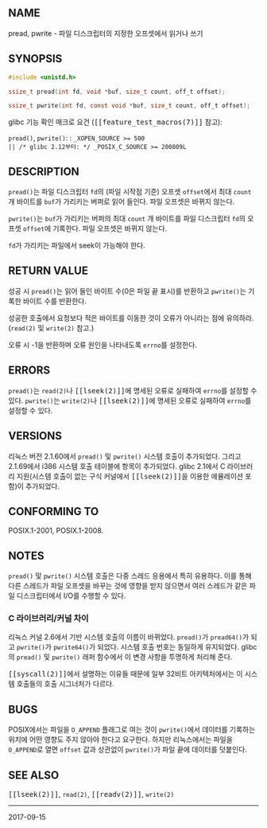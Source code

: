 ## NAME

pread, pwrite - 파일 디스크립터의 지정한 오프셋에서 읽거나 쓰기

## SYNOPSIS

```c
#include <unistd.h>

ssize_t pread(int fd, void *buf, size_t count, off_t offset);

ssize_t pwrite(int fd, const void *buf, size_t count, off_t offset);
```

glibc 기능 확인 매크로 요건 (<tt>[[feature_test_macros(7)]]</tt> 참고):

`pread()`, `pwrite()`:
:   `_XOPEN_SOURCE >= 500`<br>
    `|| /* glibc 2.12부터: */ _POSIX_C_SOURCE >= 200809L`

## DESCRIPTION

`pread()`는 파일 디스크립터 `fd`의 (파일 시작점 기준) 오프셋 `offset`에서 최대 `count` 개 바이트를 `buf`가 가리키는 버퍼로 읽어 들인다. 파일 오프셋은 바뀌지 않는다.

`pwrite()`는 `buf`가 가리키는 버퍼의 최대 `count` 개 바이트를 파일 디스크립터 `fd`의 오프셋 `offset`에 기록한다. 파일 오프셋은 바뀌지 않는다.

`fd`가 가리키는 파일에서 seek이 가능해야 한다.

## RETURN VALUE

성공 시 `pread()`는 읽어 들인 바이트 수(0은 파일 끝 표시)를 반환하고 `pwrite()`는 기록한 바이트 수를 반환한다.

성공한 호출에서 요청보다 적은 바이트를 이동한 것이 오류가 아니라는 점에 유의하라. (`read(2)` 및 `write(2)` 참고.)

오류 시 -1을 반환하며 오류 원인을 나타내도록 `errno`를 설정한다.

## ERRORS

`pread()`는 `read(2)`나 <tt>[[lseek(2)]]</tt>에 명세된 오류로 실패하여 `errno`를 설정할 수 있다. `pwrite()`는 `write(2)`나 <tt>[[lseek(2)]]</tt>에 명세된 오류로 실패하여 `errno`를 설정할 수 있다.

## VERSIONS

리눅스 버전 2.1.60에서 `pread()` 및 `pwrite()` 시스템 호출이 추가되었다. 그리고 2.1.69에서 i386 시스템 호출 테이블에 항목이 추가되었다. glibc 2.1에서 C 라이브러리 지원(시스템 호출이 없는 구식 커널에서 <tt>[[lseek(2)]]</tt>을 이용한 에뮬레이션 포함)이 추가되었다.

## CONFORMING TO

POSIX.1-2001, POSIX.1-2008.

## NOTES

`pread()` 및 `pwrite()` 시스템 호출은 다중 스레드 응용에서 특히 유용하다. 이를 통해 다른 스레드가 파일 오프셋을 바꾸는 것에 영향을 받지 않으면서 여러 스레드가 같은 파일 디스크립터에서 I/O를 수행할 수 있다.

### C 라이브러리/커널 차이

리눅스 커널 2.6에서 기반 시스템 호출의 이름이 바뀌었다. `pread()`가 `pread64()`가 되고 `pwrite()`가 `pwrite64()`가 되었다. 시스템 호출 번호는 동일하게 유지되었다. glibc의 `pread()` 및 `pwrite()` 래퍼 함수에서 이 변경 사항을 투명하게 처리해 준다.

<tt>[[syscall(2)]]</tt>에서 설명하는 이유들 때문에 일부 32비트 아키텍처에서는 이 시스템 호출들의 호출 시그너처가 다르다.

## BUGS

POSIX에서는 파일을 `O_APPEND` 플래그로 여는 것이 `pwrite()`에서 데이터를 기록하는 위치에 어떤 영향도 주지 않아야 한다고 요구한다. 하지만 리눅스에서는 파일을 `O_APPEND`로 열면 `offset` 값과 상관없이 `pwrite()`가 파일 끝에 데이터를 덧붙인다.

## SEE ALSO

<tt>[[lseek(2)]]</tt>, `read(2)`, <tt>[[readv(2)]]</tt>, `write(2)`

----

2017-09-15
